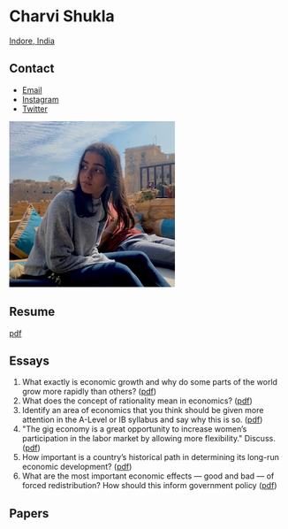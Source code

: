 # Charvi Shukla

[Indore, India](https://goo.gl/maps/M1u6cgA5w1VRcdFL8)

## Contact

- [Email](mailto:shukla.charvie@gmail.com)
- [Instagram](https://www.instagram.com/charvi__shukla/) 
- [Twitter](https://twitter.com/charvi__shukla)

![](charvi_shukla_profile_picture.png)

## Resume

[pdf](charvi_resume.pdf)

## Essays

1. What exactly is economic growth and why do some parts of the world grow more rapidly than others? ([pdf](dorian_fisher_economic_growth.pdf))
2. What does the concept of rationality mean in economics? ([pdf](dorian_fisher_rationality.pdf))
3. Identify an area of economics that you think should be given more attention in the A-Level or IB syllabus and say why this is so. ([pdf](dorian_fisher_school_education.pdf))
4. "The gig economy is a great opportunity to increase women’s participation in the labor market by allowing more flexibility." Discuss. ([pdf](financial_times_gig_economies.pdf))
5. How important is a country’s historical path in determining its long-run economic development? ([pdf](historical_path_london_school_of_economics.pdf))
6. What are the most important economic effects — good and bad — of forced redistribution? How should this inform government policy ([pdf](john_locke_institute_redistribution_essay.pdf))

## Papers

